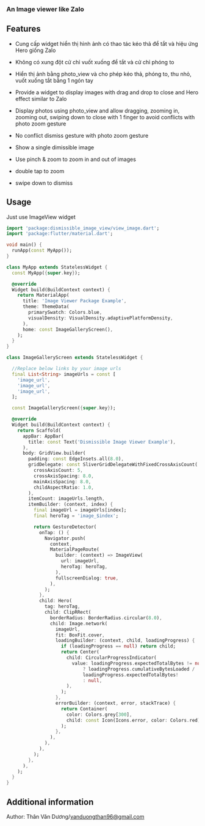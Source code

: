 ### An Image viewer like Zalo

## Features
* Cung cấp widget hiển thị hình ảnh có thao tác kéo thả để tắt và hiệu ứng Hero giống Zalo
* Không có xung đột cử chỉ vuốt xuống để tắt và cử chỉ phóng to
* Hiển thị ảnh bằng photo_view và cho phép kéo thả, phóng to, thu nhỏ, vuốt xuống tắt bằng 1 ngón tay

* Provide a widget to display images with drag and drop to close and Hero effect similar to Zalo
* Display photos using photo_view and allow dragging, zooming in, zooming out, swiping down to close with 1 finger to avoid conflicts with photo zoom gesture

* No conflict dismiss gesture with photo zoom gesture
* Show a single dimissible image
* Use pinch & zoom to zoom in and out of images
* double tap to zoom
* swipe down to dismiss

## Usage
Just use ImageView widget

```dart
import 'package:dismissible_image_view/view_image.dart';
import 'package:flutter/material.dart';

void main() {
  runApp(const MyApp());
}

class MyApp extends StatelessWidget {
  const MyApp({super.key});

  @override
  Widget build(BuildContext context) {
    return MaterialApp(
      title: 'Image Viewer Package Example',
      theme: ThemeData(
        primarySwatch: Colors.blue,
        visualDensity: VisualDensity.adaptivePlatformDensity,
      ),
      home: const ImageGalleryScreen(),
    );
  }
}

class ImageGalleryScreen extends StatelessWidget {

  //Replace below links by your image urls
  final List<String> imageUrls = const [
    'image_url',
    'image_url',
    'image_url',
  ];

  const ImageGalleryScreen({super.key});

  @override
  Widget build(BuildContext context) {
    return Scaffold(
      appBar: AppBar(
        title: const Text('Dismissible Image Viewer Example'),
      ),
      body: GridView.builder(
        padding: const EdgeInsets.all(8.0),
        gridDelegate: const SliverGridDelegateWithFixedCrossAxisCount(
          crossAxisCount: 5,
          crossAxisSpacing: 8.0,
          mainAxisSpacing: 8.0,
          childAspectRatio: 1.0,
        ),
        itemCount: imageUrls.length,
        itemBuilder: (context, index) {
          final imageUrl = imageUrls[index];
          final heroTag = 'image_$index';

          return GestureDetector(
            onTap: () {
              Navigator.push(
                context,
                MaterialPageRoute(
                  builder: (context) => ImageView(
                    url: imageUrl,
                    heroTag: heroTag,
                  ),
                  fullscreenDialog: true,
                ),
              );
            },
            child: Hero(
              tag: heroTag,
              child: ClipRRect(
                borderRadius: BorderRadius.circular(8.0),
                child: Image.network(
                  imageUrl,
                  fit: BoxFit.cover,
                  loadingBuilder: (context, child, loadingProgress) {
                    if (loadingProgress == null) return child;
                    return Center(
                      child: CircularProgressIndicator(
                        value: loadingProgress.expectedTotalBytes != null
                            ? loadingProgress.cumulativeBytesLoaded /
                            loadingProgress.expectedTotalBytes!
                            : null,
                      ),
                    );
                  },
                  errorBuilder: (context, error, stackTrace) {
                    return Container(
                      color: Colors.grey[300],
                      child: const Icon(Icons.error, color: Colors.red),
                    );
                  },
                ),
              ),
            ),
          );
        },
      ),
    );
  }
}

```

## Additional information

Author: Thân Văn Dương/vanduongthan96@gmail.com

